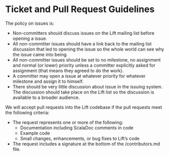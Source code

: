 Ticket and Pull Request Guidelines
==================================

The policy on issues is:
* Non-committers should discuss issues on the Lift mailing list before opening
  a issue.
* All non-committer issues should have a link back to the mailing list
  discussion that led to opening the issue so the whole world can see why the
  issue came into being.
* All non-committer issues should be set to no milestone, no assignment and
  normal (or lower) priority unless a committer explicitly asked for assignment
  (that means they agreed to do the work).
* A committer may open a issue at whatever priority for whatever milestone and
  assign it to himself.
* There should be very little discussion about issue in the issuing system.
  The discussion should take place on the Lift list so the discussion is
  available to a broader audience.

We will accept pull requests into the Lift codebase if the pull requests meet
the following criteria:
* The request represents one or more of the following:
  * Documentation including ScalaDoc comments in code
  * Example code
  * Small changes, enhancements, or bug fixes to Lift’s code
* The request includes a signature at the bottom of the /contributors.md file.
